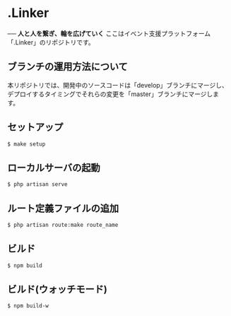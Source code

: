 # .Linker
**── 人と人を繋ぎ、輪を広げていく**
ここはイベント支援プラットフォーム「.Linker」のリポジトリです。

## ブランチの運用方法について

本リポジトリでは、開発中のソースコードは「develop」ブランチにマージし、デプロイするタイミングでそれらの変更を「master」ブランチにマージします。

## セットアップ

```bash
$ make setup
```

## ローカルサーバの起動

```bash
$ php artisan serve
```

## ルート定義ファイルの追加

```bash
$ php artisan route:make route_name
```

## ビルド

```bash
$ npm build
```

## ビルド(ウォッチモード)

```bash
$ npm build-w
```
